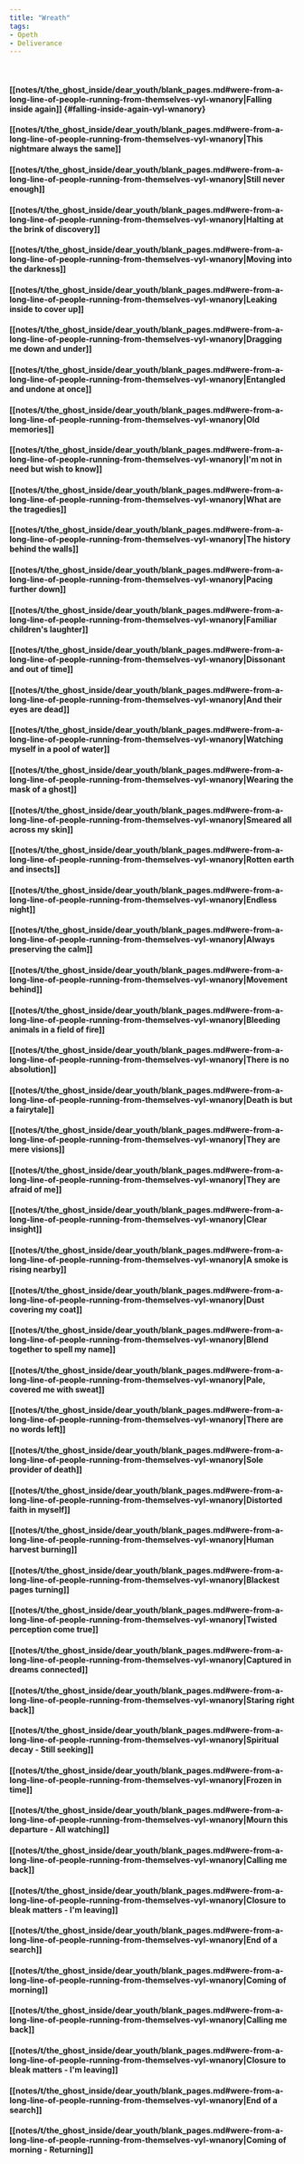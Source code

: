 ```yaml
---
title: "Wreath"
tags:
- Opeth
- Deliverance
---
```

&nbsp;
#### [[notes/t/the_ghost_inside/dear_youth/blank_pages.md#were-from-a-long-line-of-people-running-from-themselves-vyl-wnanory|Falling inside again]] {#falling-inside-again-vyl-wnanory}
#### [[notes/t/the_ghost_inside/dear_youth/blank_pages.md#were-from-a-long-line-of-people-running-from-themselves-vyl-wnanory|This nightmare always the same]]
#### [[notes/t/the_ghost_inside/dear_youth/blank_pages.md#were-from-a-long-line-of-people-running-from-themselves-vyl-wnanory|Still never enough]]
#### [[notes/t/the_ghost_inside/dear_youth/blank_pages.md#were-from-a-long-line-of-people-running-from-themselves-vyl-wnanory|Halting at the brink of discovery]]
#### [[notes/t/the_ghost_inside/dear_youth/blank_pages.md#were-from-a-long-line-of-people-running-from-themselves-vyl-wnanory|Moving into the darkness]]
#### [[notes/t/the_ghost_inside/dear_youth/blank_pages.md#were-from-a-long-line-of-people-running-from-themselves-vyl-wnanory|Leaking inside to cover up]]
#### [[notes/t/the_ghost_inside/dear_youth/blank_pages.md#were-from-a-long-line-of-people-running-from-themselves-vyl-wnanory|Dragging me down and under]]
#### [[notes/t/the_ghost_inside/dear_youth/blank_pages.md#were-from-a-long-line-of-people-running-from-themselves-vyl-wnanory|Entangled and undone at once]]
#### [[notes/t/the_ghost_inside/dear_youth/blank_pages.md#were-from-a-long-line-of-people-running-from-themselves-vyl-wnanory|Old memories]]
#### [[notes/t/the_ghost_inside/dear_youth/blank_pages.md#were-from-a-long-line-of-people-running-from-themselves-vyl-wnanory|I'm not in need but wish to know]]
#### [[notes/t/the_ghost_inside/dear_youth/blank_pages.md#were-from-a-long-line-of-people-running-from-themselves-vyl-wnanory|What are the tragedies]]
#### [[notes/t/the_ghost_inside/dear_youth/blank_pages.md#were-from-a-long-line-of-people-running-from-themselves-vyl-wnanory|The history behind the walls]]
#### [[notes/t/the_ghost_inside/dear_youth/blank_pages.md#were-from-a-long-line-of-people-running-from-themselves-vyl-wnanory|Pacing further down]]
#### [[notes/t/the_ghost_inside/dear_youth/blank_pages.md#were-from-a-long-line-of-people-running-from-themselves-vyl-wnanory|Familiar children's laughter]]
#### [[notes/t/the_ghost_inside/dear_youth/blank_pages.md#were-from-a-long-line-of-people-running-from-themselves-vyl-wnanory|Dissonant and out of time]]
#### [[notes/t/the_ghost_inside/dear_youth/blank_pages.md#were-from-a-long-line-of-people-running-from-themselves-vyl-wnanory|And their eyes are dead]]
#### [[notes/t/the_ghost_inside/dear_youth/blank_pages.md#were-from-a-long-line-of-people-running-from-themselves-vyl-wnanory|Watching myself in a pool of water]]
#### [[notes/t/the_ghost_inside/dear_youth/blank_pages.md#were-from-a-long-line-of-people-running-from-themselves-vyl-wnanory|Wearing the mask of a ghost]]
#### [[notes/t/the_ghost_inside/dear_youth/blank_pages.md#were-from-a-long-line-of-people-running-from-themselves-vyl-wnanory|Smeared all across my skin]]
#### [[notes/t/the_ghost_inside/dear_youth/blank_pages.md#were-from-a-long-line-of-people-running-from-themselves-vyl-wnanory|Rotten earth and insects]]
#### [[notes/t/the_ghost_inside/dear_youth/blank_pages.md#were-from-a-long-line-of-people-running-from-themselves-vyl-wnanory|Endless night]]
#### [[notes/t/the_ghost_inside/dear_youth/blank_pages.md#were-from-a-long-line-of-people-running-from-themselves-vyl-wnanory|Always preserving the calm]]
#### [[notes/t/the_ghost_inside/dear_youth/blank_pages.md#were-from-a-long-line-of-people-running-from-themselves-vyl-wnanory|Movement behind]]
#### [[notes/t/the_ghost_inside/dear_youth/blank_pages.md#were-from-a-long-line-of-people-running-from-themselves-vyl-wnanory|Bleeding animals in a field of fire]]
#### [[notes/t/the_ghost_inside/dear_youth/blank_pages.md#were-from-a-long-line-of-people-running-from-themselves-vyl-wnanory|There is no absolution]]
#### [[notes/t/the_ghost_inside/dear_youth/blank_pages.md#were-from-a-long-line-of-people-running-from-themselves-vyl-wnanory|Death is but a fairytale]]
#### [[notes/t/the_ghost_inside/dear_youth/blank_pages.md#were-from-a-long-line-of-people-running-from-themselves-vyl-wnanory|They are mere visions]]
#### [[notes/t/the_ghost_inside/dear_youth/blank_pages.md#were-from-a-long-line-of-people-running-from-themselves-vyl-wnanory|They are afraid of me]]
#### [[notes/t/the_ghost_inside/dear_youth/blank_pages.md#were-from-a-long-line-of-people-running-from-themselves-vyl-wnanory|Clear insight]]
#### [[notes/t/the_ghost_inside/dear_youth/blank_pages.md#were-from-a-long-line-of-people-running-from-themselves-vyl-wnanory|A smoke is rising nearby]]
#### [[notes/t/the_ghost_inside/dear_youth/blank_pages.md#were-from-a-long-line-of-people-running-from-themselves-vyl-wnanory|Dust covering my coat]]
#### [[notes/t/the_ghost_inside/dear_youth/blank_pages.md#were-from-a-long-line-of-people-running-from-themselves-vyl-wnanory|Blend together to spell my name]]
#### [[notes/t/the_ghost_inside/dear_youth/blank_pages.md#were-from-a-long-line-of-people-running-from-themselves-vyl-wnanory|Pale, covered me with sweat]]
#### [[notes/t/the_ghost_inside/dear_youth/blank_pages.md#were-from-a-long-line-of-people-running-from-themselves-vyl-wnanory|There are no words left]]
#### [[notes/t/the_ghost_inside/dear_youth/blank_pages.md#were-from-a-long-line-of-people-running-from-themselves-vyl-wnanory|Sole provider of death]]
#### [[notes/t/the_ghost_inside/dear_youth/blank_pages.md#were-from-a-long-line-of-people-running-from-themselves-vyl-wnanory|Distorted faith in myself]]
#### [[notes/t/the_ghost_inside/dear_youth/blank_pages.md#were-from-a-long-line-of-people-running-from-themselves-vyl-wnanory|Human harvest burning]]
#### [[notes/t/the_ghost_inside/dear_youth/blank_pages.md#were-from-a-long-line-of-people-running-from-themselves-vyl-wnanory|Blackest pages turning]]
#### [[notes/t/the_ghost_inside/dear_youth/blank_pages.md#were-from-a-long-line-of-people-running-from-themselves-vyl-wnanory|Twisted perception come true]]
#### [[notes/t/the_ghost_inside/dear_youth/blank_pages.md#were-from-a-long-line-of-people-running-from-themselves-vyl-wnanory|Captured in dreams connected]]
#### [[notes/t/the_ghost_inside/dear_youth/blank_pages.md#were-from-a-long-line-of-people-running-from-themselves-vyl-wnanory|Staring right back]]
#### [[notes/t/the_ghost_inside/dear_youth/blank_pages.md#were-from-a-long-line-of-people-running-from-themselves-vyl-wnanory|Spiritual decay - Still seeking]]
#### [[notes/t/the_ghost_inside/dear_youth/blank_pages.md#were-from-a-long-line-of-people-running-from-themselves-vyl-wnanory|Frozen in time]]
#### [[notes/t/the_ghost_inside/dear_youth/blank_pages.md#were-from-a-long-line-of-people-running-from-themselves-vyl-wnanory|Mourn this departure - All watching]]
#### [[notes/t/the_ghost_inside/dear_youth/blank_pages.md#were-from-a-long-line-of-people-running-from-themselves-vyl-wnanory|Calling me back]]
#### [[notes/t/the_ghost_inside/dear_youth/blank_pages.md#were-from-a-long-line-of-people-running-from-themselves-vyl-wnanory|Closure to bleak matters - I'm leaving]]
#### [[notes/t/the_ghost_inside/dear_youth/blank_pages.md#were-from-a-long-line-of-people-running-from-themselves-vyl-wnanory|End of a search]]
#### [[notes/t/the_ghost_inside/dear_youth/blank_pages.md#were-from-a-long-line-of-people-running-from-themselves-vyl-wnanory|Coming of morning]]
#### [[notes/t/the_ghost_inside/dear_youth/blank_pages.md#were-from-a-long-line-of-people-running-from-themselves-vyl-wnanory|Calling me back]]
#### [[notes/t/the_ghost_inside/dear_youth/blank_pages.md#were-from-a-long-line-of-people-running-from-themselves-vyl-wnanory|Closure to bleak matters - I'm leaving]]
#### [[notes/t/the_ghost_inside/dear_youth/blank_pages.md#were-from-a-long-line-of-people-running-from-themselves-vyl-wnanory|End of a search]]
#### [[notes/t/the_ghost_inside/dear_youth/blank_pages.md#were-from-a-long-line-of-people-running-from-themselves-vyl-wnanory|Coming of morning - Returning]]

